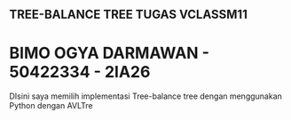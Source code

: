 ## TREE-BALANCE TREE TUGAS VCLASSM11 
# BIMO OGYA DARMAWAN - 50422334 - 2IA26
DIsini saya memilih implementasi Tree-balance tree dengan menggunakan Python dengan AVLTre
